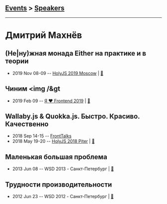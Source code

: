 ## [Events](../README.md) > [Speakers](../speakers.md)
---

# Дмитрий Махнёв

## (Не|ну)жная монада Either на практике и в теории
- 2019 Nov 08-09 -- [HolyJS 2019 Moscow](https://www.youtube.com/watch?v=T6Os27MKUCQ)  | [:notebook:](https://assets.ctfassets.net/nn534z2fqr9f/1BT8eyj61TlZB9MsGm8U17/c14a399dd398a20304f8b1237ef91cca/Kobzar_Makhnev_Either_monad.pdf)  
## Чиним &lt;img &#x2F;&amp;gt
- 2019 Feb 09 -- [Я ❤ Frontend 2019](https://www.youtube.com/watch?v=zyzXgjEyi2M)  | [:notebook:](https://yadi.sk/i/bsqPZPXjask4NQ)  
## Wallaby.js &amp; Quokka.js. Быстро. Красиво. Качественно
- 2018 Sep 14-15 -- [FrontTalks](https://events.yandex.ru/lib/talks/6243/)    
- 2018 May 19-20 -- [HolyJS 2018 Piter](https://youtu.be/5UILmcIdkt8)  | [:notebook:](https://assets.ctfassets.net/nn534z2fqr9f/3UXp2o6r1uECkKUY2eSYsW/f3f82a779c5ca40720a748baa3cee467/Dmitry_Makhnev_____Wallaby.js___Quokka.js._Fast._Wonderful._Qualitatively..pdf)  
## Маленькая большая проблема
- 2013 Jun 08 -- WSD 2013 - Санкт-Петербург  | [:notebook:](https://wsd.events/2013/06/08/pres/little-big-problem.pdf)  
## Трудности производительности
- 2012 Jun 23 -- WSD 2012 - Санкт-Петербург  | [:notebook:](https://wsd.events/2012/06/23/pres/js-perf.pdf)  
